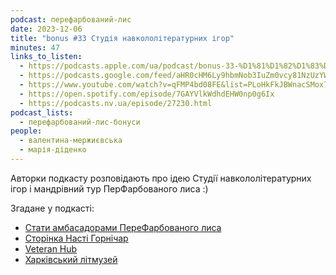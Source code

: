 ```yaml
---
podcast: перефарбований-лис
date: 2023-12-06
title: "bonus #33 Студія навкололітературних ігор"
minutes: 47
links_to_listen:
  - https://podcasts.apple.com/ua/podcast/bonus-33-%D1%81%D1%82%D1%83%D0%B4%D1%96%D1%8F-%D0%BD%D0%B0%D0%B2%D0%BA%D0%BE%D0%BB%D0%BE%D0%BB%D1%96%D1%82%D0%B5%D1%80%D0%B0%D1%82%D1%83%D1%80%D0%BD%D0%B8%D1%85-%D1%96%D0%B3%D0%BE%D1%80/id1563575488?i=1000637653668
  - https://podcasts.google.com/feed/aHR0cHM6Ly9hbmNob3IuZm0vcy81NzUzYWEwMC9wb2RjYXN0L3Jzcw/episode/ZDMyNGQ3ZWMtMDY0MC00NDYyLTg0ZDktOGQ2MTQyMWYzYjUx?sa=X&ved=0CAUQkfYCahcKEwiYhqz_k5aDAxUAAAAAHQAAAAAQAQ
  - https://www.youtube.com/watch?v=qFMP4bd08FE&list=PLoHkFkJBWnacSMox7iWMMtWmSyZJ7lepM&index=33&pp=iAQB
  - https://open.spotify.com/episode/7GAYVlkWdhdEHW0np0g6Ix
  - https://podcasts.nv.ua/episode/27230.html
podcast_lists:
  - перефарбований-лис-бонуси
people:
  - валентина-мержиєвська
  - марія-діденко
---
```


Авторки подкасту розповідають про ідею Студії навкололітературних ігор і
мандрівний тур ПерФарбованого лиса :)  

Згадане у подкасті:  

- [Стати амбасадорами ПереФарбованого лиса][1]
- [Сторінка Насті Горнічар][2]
- [Veteran Hub][3]
- [Харківський літмузей][4]

[1]: https://docs.google.com/forms/d/1B3xMTQKvjaW5or4n5S5mBLutyvCv0Mqn24GH0T_KxO8/
[2]: https://www.instagram.com/gor.na
[3]: https://veteranhub.com.ua/
[4]: http://litme.com.ua/
